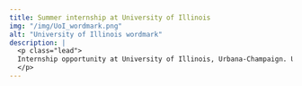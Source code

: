 ```yaml
---
title: Summer internship at University of Illinois
img: "/img/UoI_wordmark.png"
alt: "University of Illinois wordmark"
description: |
  <p class="lead">
  Internship opportunity at University of Illinois, Urbana-Champaign. UI students only.
  </p>
---
```

